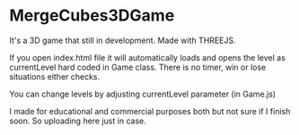 # MergeCubes3DGame
It's a 3D game that still in development. Made with THREEJS. 

If you open index.html file it will automatically loads and opens the level as currentLevel hard coded in Game class. There is no timer, win or lose situations either checks. 

You can change levels by adjusting currentLevel parameter (in Game.js)

I made for educational and commercial purposes both but not sure if I finish soon. So uploading here just in case.

